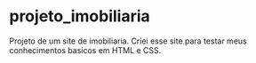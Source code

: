 # projeto_imobiliaria
Projeto de um site de imobiliaria. Criei esse site para testar meus conhecimentos basicos em HTML e CSS.
